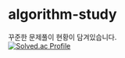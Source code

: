 # algorithm-study

꾸준한 문제풀이 현황이 담겨있습니다.   
[![Solved.ac Profile](http://mazassumnida.wtf/api/v2/generate_badge?boj=dondegi)](https://solved.ac/dondegi/)
